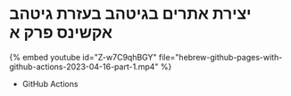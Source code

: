 # יצירת אתרים בגיטהב בעזרת גיטהב אקשינס פרק א


{% embed youtube id="Z-w7C9qhBGY" file="hebrew-github-pages-with-github-actions-2023-04-16-part-1.mp4" %}


* GitHub Actions
